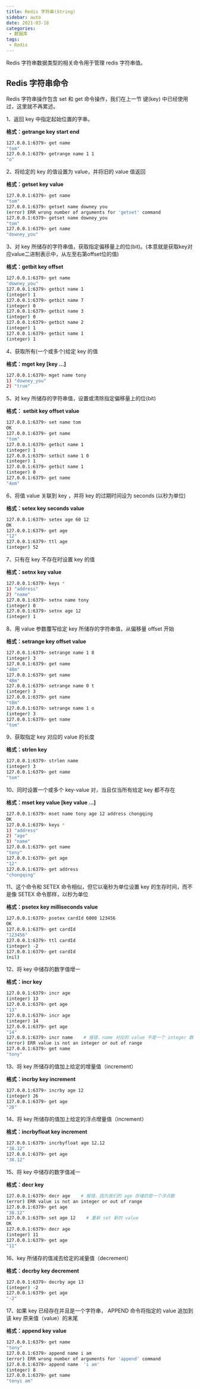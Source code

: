 ```yaml
---
title: Redis 字符串(String)
sidebar: auto
date: 2021-03-18
categories:
 - 数据库
tags:
 - Redis
---
```


Redis 字符串数据类型的相关命令用于管理 redis 字符串值。

## Redis 字符串命令

Redis 字符串操作包含 set 和 get 命令操作，我们在上一节 键(key) 中已经使用过，这里就不再累述。

1、返回 key 中指定起始位置的字串。

**格式：getrange key start end**

``` bash
127.0.0.1:6379> get name
"tom"
127.0.0.1:6379> getrange name 1 1
"o"
```

2、将给定的 key 的值设置为 value，并将旧的 value 值返回

**格式：getset key value**

``` bash
127.0.0.1:6379> get name
"tom"
127.0.0.1:6379> getset name downey you
(error) ERR wrong number of arguments for 'getset' command
127.0.0.1:6379> getset name downey_you
"tom"
127.0.0.1:6379> get name
"downey_you"
```

3、对 key 所储存的字符串值，获取指定偏移量上的位(bit)。(本意就是获取key对应value二进制表示中，从左至右第offset位的值)

**格式：getbit key offset**

``` bash
127.0.0.1:6379> get name
"downey_you"
127.0.0.1:6379> getbit name 1
(integer) 1
127.0.0.1:6379> getbit name 7
(integer) 0
127.0.0.1:6379> getbit name 3
(integer) 0
127.0.0.1:6379> getbit name 2
(integer) 1
127.0.0.1:6379> getbit name 1
(integer) 1
```

4、获取所有(一个或多个)给定 key 的值

**格式：mget key [key ...]**

``` bash
127.0.0.1:6379> mget name tony
1) "downey_you"
2) "true"
```

5、对 key 所储存的字符串值，设置或清除指定偏移量上的位(bit)

**格式： setbit key offset value**

``` bash
127.0.0.1:6379> set name tom
OK
127.0.0.1:6379> get name
"tom"
127.0.0.1:6379> getbit name 1
(integer) 1
127.0.0.1:6379> setbit name 1 0
(integer) 1
127.0.0.1:6379> getbit name 1
(integer) 0
127.0.0.1:6379> get name
"4om"
```

6、将值 value 关联到 key ，并将 key 的过期时间设为 seconds (以秒为单位)

**格式：setex key seconds value**

``` bash
127.0.0.1:6379> setex age 60 12
OK
127.0.0.1:6379> get age
"12"
127.0.0.1:6379> ttl age
(integer) 52
```

7、只有在 key 不存在时设置 key 的值

**格式：setnx key value**

``` bash
127.0.0.1:6379> keys *
1) "address"
2) "name"
127.0.0.1:6379> setnx name tony
(integer) 0
127.0.0.1:6379> setnx age 12
(integer) 1
```

8、用 value 参数覆写给定 key 所储存的字符串值，从偏移量 offset 开始

**格式：setrange key offset value**

``` bash
127.0.0.1:6379> setrange name 1 8
(integer) 3
127.0.0.1:6379> get name
"48m"
127.0.0.1:6379> get name
"48m"
127.0.0.1:6379> setrange name 0 t
(integer) 3
127.0.0.1:6379> get name
"t8m"
127.0.0.1:6379> setrange name 1 o
(integer) 3
127.0.0.1:6379> get name
"tom"
```

9、获取指定 key 对应的 value 的长度

**格式：strlen key**

``` bash
127.0.0.1:6379> strlen name
(integer) 3
127.0.0.1:6379> get name
"tom"
```

10、同时设置一个或多个 key-value 对，当且仅当所有给定 key 都不存在

**格式：mset key value [key value ...]**

``` bash
127.0.0.1:6379> mset name tony age 12 address chongqing
OK
127.0.0.1:6379> keys *
1) "address"
2) "age"
3) "name"
127.0.0.1:6379> get name
"tony"
127.0.0.1:6379> get age
"12"
127.0.0.1:6379> get address
"chongqing"
```

11、这个命令和 SETEX 命令相似，但它以毫秒为单位设置 key 的生存时间，而不是像 SETEX 命令那样，以秒为单位

**格式：psetex key milliseconds value**

``` bash
127.0.0.1:6379> psetex cardId 6000 123456
OK
127.0.0.1:6379> get cardId
"123456"
127.0.0.1:6379> ttl cardId
(integer) -2
127.0.0.1:6379> get cardId
(nil)
```

12、将 key 中储存的数字值增一

**格式：incr key**

``` bash
127.0.0.1:6379> incr age
(integer) 13
127.0.0.1:6379> get age
"13"
127.0.0.1:6379> incr age
(integer) 14
127.0.0.1:6379> get age
"14"
127.0.0.1:6379> incr name    # 报错，name 对应的 value 不是一个 integer 数值
(error) ERR value is not an integer or out of range
127.0.0.1:6379> get name
"tony"
```

13、将 key 所储存的值加上给定的增量值（increment）

**格式：incrby key increment**

``` bash
127.0.0.1:6379> incrby age 12
(integer) 26
127.0.0.1:6379> get age
"26"
```

14、将 key 所储存的值加上给定的浮点增量值（increment）

**格式：incrbyfloat key increment**

``` bash
127.0.0.1:6379> incrbyfloat age 12.12
"38.12"
127.0.0.1:6379> get age
"38.12"
```

15、将 key 中储存的数字值减一

**格式：decr key**

``` bash
127.0.0.1:6379> decr age    # 报错，因为我们的 age 存储的是一个浮点数
(error) ERR value is not an integer or out of range
127.0.0.1:6379> get age
"38.12"
127.0.0.1:6379> set age 12    # 重新 set 新的 value
OK
127.0.0.1:6379> decr age
(integer) 11
127.0.0.1:6379> get age
"11"
```

16、key 所储存的值减去给定的减量值（decrement）

**格式：decrby key decrement**

``` bash
127.0.0.1:6379> decrby age 13
(integer) -2
127.0.0.1:6379> get age
"-2"
```

17、如果 key 已经存在并且是一个字符串， APPEND 命令将指定的 value 追加到该 key 原来值（value）的末尾

**格式：append key value**

``` bash
127.0.0.1:6379> get name
"tony"
127.0.0.1:6379> append name i am
(error) ERR wrong number of arguments for 'append' command
127.0.0.1:6379> append name  'i am'
(integer) 8
127.0.0.1:6379> get name
"tonyi am"
```
